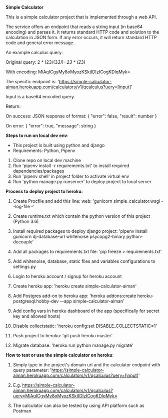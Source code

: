 **Simple Calculator**

This is a simple calculator project that is implemented through a web API.

The service offers an endpoint that reads a string input (in base64 encoding) and parses it.
It returns standard HTTP code and solution to the calculation in JSON form. If any error occurs, it will return standard HTTP code and general error message.

An example calculus query:

Original query: 2 * (23/(3*3))- 23 * (2*3)

With encoding: MiAqICgyMy8oMyozKSktIDIzICogKDIqMyk=

The specific endpoint is: 'https://simple-calculator-aiman.herokuapp.com/calculators/v1/qcalculus?uery=[input]'

Input is a base64 encoded query.

Return:

On success: JSON response of format: { "error": false, "result": number }

On error: { "error": true, "message": string }

**Steps to run on local dev env**:
- This project is built using python and django
- Requirements: Python, Pipenv

1. Clone repo on local dev machine
2. Run 'pipenv install -r requirements.txt' to install required dependencies/packages
3. Run 'pipenv shell' in project folder to activate virtual env
5. Run 'python manage.py runserver' to deploy project to local server

**Process to deploy project to heroku:**

1. Create Procfile and add this line: web: 'gunicorn simple_calculator.wsgi --log-file -'

2. Create runtime.txt which contain the python version of this project (Python 3.6)

3. Install required packages to deploy django project: 'pipenv install gunicorn dj-database-url whitenoise psycopg2-binary python-decouple'

4. Add all packages to requirements.txt file: 'pip freeze > requirements.txt'

5. Add whitenoise, database, static files and variables configurations to settings.py

6. Login to heroku account / signup for heroku account

7. Create heroku app: 'heroku create simple-calculator-aiman'

8. Add Postgres add-on to heroku app: 'heroku addons:create heroku-postgresql:hobby-dev --app simple-calculator-aiman'

9. Add config vars in heroku dashboard of the app (specifically for secret key and allowed hosts)

10. Disable collectstatic: 'heroku config:set DISABLE_COLLECTSTATIC=1'

11. Push project to heroku: 'git push heroku master'

12. Migrate database: 'heroku run python manage.py migrate'

**How to test or use the simple calculator on heroku**:

1. Simply type in the project's domain url and the calculator endpoint with query parameter: 'https://simple-calculator-aiman.herokuapp.com/calculators/v1/qcalculus?uery=[input]'

2. E.g. https://simple-calculator-aiman.herokuapp.com/calculators/v1/qcalculus?uery=MiAqICgyMy8oMyozKSktIDIzICogKDIqMyk=

3. The calculator can also be tested by using API platform such as Postman
